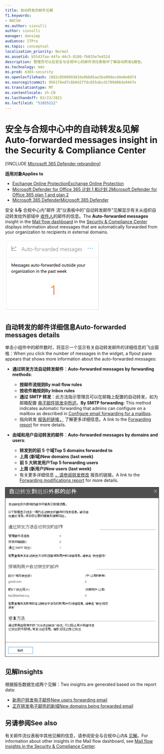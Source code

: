 ```yaml
---
title: 自动转发的邮件见解
f1.keywords:
- NOCSH
ms.author: siosulli
author: siosulli
manager: dansimp
audience: ITPro
ms.topic: conceptual
localization_priority: Normal
ms.assetid: b5543faa-44fa-44c5-8180-fb835e7e452d
description: 管理员可以在安全与合规中心的邮件流仪表板中了解自动转发&报告。
ms.technology: mdo
ms.prod: m365-security
ms.openlocfilehash: 1882c0506093816e9bb85ae3ba90decd4e0e0d74
ms.sourcegitcommit: 956176ed7c8b8427fdc655abcd1709d86da9447e
ms.translationtype: MT
ms.contentlocale: zh-CN
ms.lasthandoff: 03/23/2021
ms.locfileid: "51055212"
---
```

# <a name="auto-forwarded-messages-insight-in-the-security--compliance-center"></a><span data-ttu-id="4d4af-103">安全与合规中心中的自动转发&见解</span><span class="sxs-lookup"><span data-stu-id="4d4af-103">Auto-forwarded messages insight in the Security & Compliance Center</span></span>

[!INCLUDE [Microsoft 365 Defender rebranding](../includes/microsoft-defender-for-office.md)]

<span data-ttu-id="4d4af-104">**适用对象**</span><span class="sxs-lookup"><span data-stu-id="4d4af-104">**Applies to**</span></span>
- [<span data-ttu-id="4d4af-105">Exchange Online Protection</span><span class="sxs-lookup"><span data-stu-id="4d4af-105">Exchange Online Protection</span></span>](exchange-online-protection-overview.md)
- [<span data-ttu-id="4d4af-106">Microsoft Defender for Office 365 计划 1 和计划 2</span><span class="sxs-lookup"><span data-stu-id="4d4af-106">Microsoft Defender for Office 365 plan 1 and plan 2</span></span>](defender-for-office-365.md)
- [<span data-ttu-id="4d4af-107">Microsoft 365 Defender</span><span class="sxs-lookup"><span data-stu-id="4d4af-107">Microsoft 365 Defender</span></span>](../defender/microsoft-365-defender.md)

<span data-ttu-id="4d4af-108">安全 &**与** 合规中心内"邮件 [](mail-flow-insights-v2.md)流"仪表板中的"自动转发邮件"见解显示有关从组织自动转发给外部域中 [收件人](https://protection.office.com)的邮件的信息。</span><span class="sxs-lookup"><span data-stu-id="4d4af-108">The **Auto-forwarded messages** insight in the [Mail flow dashboard](mail-flow-insights-v2.md) in the [Security & Compliance Center](https://protection.office.com) displays information about messages that are automatically forwarded from your organization to recipients in external domains.</span></span>

![安全与合规中心中的"自动转发&小组件](../../media/mfi-auto-forwarded-messages.png)

## <a name="auto-forwarded-messages-details"></a><span data-ttu-id="4d4af-110">自动转发的邮件详细信息</span><span class="sxs-lookup"><span data-stu-id="4d4af-110">Auto-forwarded messages details</span></span>

<span data-ttu-id="4d4af-111">单击小组件中的邮件数时，将显示一个显示有关自动转发邮件的详细信息的飞出窗格：</span><span class="sxs-lookup"><span data-stu-id="4d4af-111">When you click the number of messages in the widget, a flyout pane appears that shows more information about the auto-forwarded messages:</span></span>

- <span data-ttu-id="4d4af-112">**通过转发方法自动转发邮件**：</span><span class="sxs-lookup"><span data-stu-id="4d4af-112">**Auto-forwarded messages by forwarding methods**:</span></span>

  - <span data-ttu-id="4d4af-113">**按邮件流规则**</span><span class="sxs-lookup"><span data-stu-id="4d4af-113">**By mail flow rules**</span></span>
  - <span data-ttu-id="4d4af-114">**按收件箱规则**</span><span class="sxs-lookup"><span data-stu-id="4d4af-114">**By Inbox rules**</span></span>
  - <span data-ttu-id="4d4af-115">**通过 SMTP 转发**：此方法指示管理员可以在邮箱上配置的自动转发，如为邮箱配置 [电子邮件转发中所述](/Exchange/recipients-in-exchange-online/manage-user-mailboxes/configure-email-forwarding)。</span><span class="sxs-lookup"><span data-stu-id="4d4af-115">**By SMTP forwarding**: This method indicates automatic forwarding that admins can configure on a mailbox as described in [Configure email forwarding for a mailbox](/Exchange/recipients-in-exchange-online/manage-user-mailboxes/configure-email-forwarding).</span></span>
  - <span data-ttu-id="4d4af-116">指向转发 [报告的链接，](view-mail-flow-reports.md#forwarding-report) 了解更多详细信息。</span><span class="sxs-lookup"><span data-stu-id="4d4af-116">A link to the [Forwarding report](view-mail-flow-reports.md#forwarding-report) for more details.</span></span>

- <span data-ttu-id="4d4af-117">**由域和用户自动转发的邮件**：</span><span class="sxs-lookup"><span data-stu-id="4d4af-117">**Auto-forwarded messages by domains and users**:</span></span>

  - <span data-ttu-id="4d4af-118">**转发到的前 5 个域**</span><span class="sxs-lookup"><span data-stu-id="4d4af-118">**Top 5 domains forwarded to**</span></span>
  - <span data-ttu-id="4d4af-119">**上周 (新域)**</span><span class="sxs-lookup"><span data-stu-id="4d4af-119">**New domains (last week)**</span></span>
  - <span data-ttu-id="4d4af-120">**前 5 大转发用户**</span><span class="sxs-lookup"><span data-stu-id="4d4af-120">**Top 5 forwarding users**</span></span>
  - <span data-ttu-id="4d4af-121">**上周 (新用户)**</span><span class="sxs-lookup"><span data-stu-id="4d4af-121">**New users (last week)**</span></span>
  - <span data-ttu-id="4d4af-122">有关更多详细信息 [，请参阅转发修改](mfi-new-users-forwarding-email.md#forwarding-modifications-report) 报告的链接。</span><span class="sxs-lookup"><span data-stu-id="4d4af-122">A link to the [Forwarding modifications report](mfi-new-users-forwarding-email.md#forwarding-modifications-report) for more details.</span></span>

![安全与合规中心内自动转发的邮件报告的详细信息&显示](../../media/mfi-auto-forwarded-messages-details.png)

## <a name="insights"></a><span data-ttu-id="4d4af-124">见解</span><span class="sxs-lookup"><span data-stu-id="4d4af-124">Insights</span></span>

<span data-ttu-id="4d4af-125">根据报告数据生成两个见解：</span><span class="sxs-lookup"><span data-stu-id="4d4af-125">Two insights are generated based on the report data:</span></span>

- [<span data-ttu-id="4d4af-126">新用户转发电子邮件</span><span class="sxs-lookup"><span data-stu-id="4d4af-126">New users forwarding email</span></span>](mfi-new-users-forwarding-email.md)
- [<span data-ttu-id="4d4af-127">正在转发电子邮件的新域</span><span class="sxs-lookup"><span data-stu-id="4d4af-127">New domains being forwarded email</span></span>](mfi-new-domains-being-forwarded-email.md)

## <a name="see-also"></a><span data-ttu-id="4d4af-128">另请参阅</span><span class="sxs-lookup"><span data-stu-id="4d4af-128">See also</span></span>

<span data-ttu-id="4d4af-129">有关邮件流仪表板中其他见解的信息，请参阅安全与合规中心内& [见解](mail-flow-insights-v2.md)。</span><span class="sxs-lookup"><span data-stu-id="4d4af-129">For information about other insights in the Mail flow dashboard, see [Mail flow insights in the Security & Compliance Center](mail-flow-insights-v2.md).</span></span>